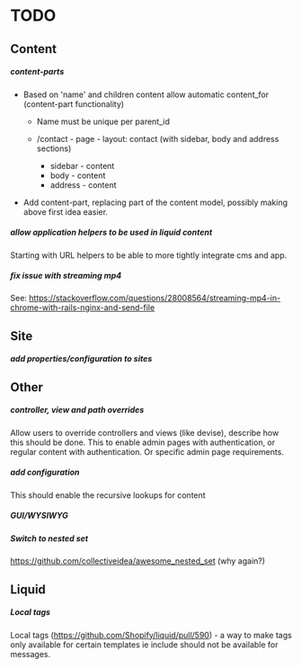 # TODO

## Content 

##### content-parts

- Based on 'name' and children content allow automatic content_for (content-part functionality)
    - Name must be unique per parent_id
    
    - /contact - page - layout: contact (with sidebar, body and address sections)
        - sidebar - content
        - body - content
        - address - content 
        
- Add content-part, replacing part of the content model, possibly making above first idea easier.

##### allow application helpers to be used in liquid content

Starting with URL helpers to be able to more tightly integrate cms and app.

##### fix issue with streaming mp4
See: https://stackoverflow.com/questions/28008564/streaming-mp4-in-chrome-with-rails-nginx-and-send-file


## Site

##### add properties/configuration to sites

## Other

##### controller, view and path overrides

Allow users to override controllers and views (like devise), describe how this should be done.
This to enable admin pages with authentication, or regular content with authentication.
Or specific admin page requirements.

##### add configuration

This should enable the recursive lookups for content

##### GUI/WYSIWYG

##### Switch to nested set

https://github.com/collectiveidea/awesome_nested_set (why again?)


## Liquid

##### Local tags
Local tags (https://github.com/Shopify/liquid/pull/590) - a way to make tags only available for certain templates
ie include should not be available for messages.
